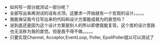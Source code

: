 - 如何写一部分就测试一部分呢？
- 全部写出来再测试的话有点顶。这要求一开始就有一个宏观的设计。。。。。
- 我能保证我今日写出来的代码和设计方案能成我为的直觉吗？
- 说到底还是因为这个设计方案是别人的所以即使我能复现，这个库的设计思路也无法称为我的直觉。但是我不得不做。。。。。 
- 只要实现Channel, Acceptor,EventLoop, Poller, EpollPoller就以可以测试了